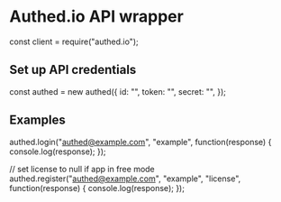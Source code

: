 # Authed.io API wrapper

const client = require("authed.io");

## Set up API credentials
const authed = new authed({
    id: "",
    token: "",
    secret: "",
});

## Examples
authed.login("authed@example.com", "example", function(response) {
    console.log(response);
});

// set license to null if app in free mode 
authed.register("authed@example.com", "example", "license", function(response) {
    console.log(response);
});
